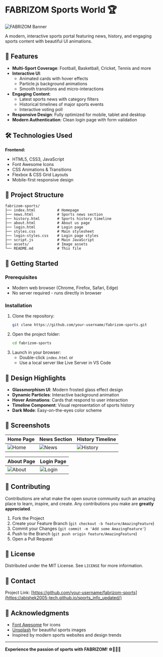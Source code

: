 # FABRIZOM Sports World 🏆

![FABRIZOM Banner](https://images.unsplash.com/photo-1540747913346-19e32dc3e97e?ixlib=rb-4.0.3&ixid=M3wxMjA3fDB8MHxwaG90by1wYWdlfHx8fGVufDB8fHx8fA%3D%3D&auto=format&fit=crop&w=1200&q=80)

A modern, interactive sports portal featuring news, history, and engaging sports content with beautiful UI animations.

## 🌟 Features

- **Multi-Sport Coverage**: Football, Basketball, Cricket, Tennis and more
- **Interactive UI**: 
  - Animated cards with hover effects
  - Particle.js background animations
  - Smooth transitions and micro-interactions
- **Engaging Content**:
  - Latest sports news with category filters
  - Historical timelines of major sports events
  - Interactive voting poll
- **Responsive Design**: Fully optimized for mobile, tablet and desktop
- **Modern Authentication**: Clean login page with form validation

## 🛠 Technologies Used

**Frontend:**
- HTML5, CSS3, JavaScript
- Font Awesome Icons
- CSS Animations & Transitions
- Flexbox & CSS Grid Layouts
- Mobile-first responsive design

## 📂 Project Structure

```
fabrizom-sports/
├── index.html          # Homepage
├── news.html           # Sports news section
├── history.html        # Sports history timeline
├── about.html          # About us page
├── login.html          # Login page
├── styles.css          # Main stylesheet
├── login-styles.css    # Login page styles
├── script.js           # Main JavaScript
├── assets/             # Image assets
└── README.md           # This file
```

## 🚀 Getting Started

### Prerequisites
- Modern web browser (Chrome, Firefox, Safari, Edge)
- No server required - runs directly in browser

### Installation
1. Clone the repository:
   ```bash
   git clone https://github.com/your-username/fabrizom-sports.git
   ```
2. Open the project folder:
   ```bash
   cd fabrizom-sports
   ```
3. Launch in your browser:
   - Double-click `index.html` or
   - Use a local server like Live Server in VS Code

## 🎨 Design Highlights

- **Glassmorphism UI**: Modern frosted glass effect design
- **Dynamic Particles**: Interactive background animation
- **Hover Animations**: Cards that respond to user interaction
- **Timeline Component**: Visual representation of sports history
- **Dark Mode**: Easy-on-the-eyes color scheme

## 📸 Screenshots

| Home Page | News Section | History Timeline |
|-----------|--------------|------------------|
| ![Home](https://i.imgur.com/home-screenshot.png) | ![News](https://i.imgur.com/news-screenshot.png) | ![History](https://i.imgur.com/history-screenshot.png) |

| About Page | Login Page |
|------------|------------|
| ![About](https://i.imgur.com/about-screenshot.png) | ![Login](https://i.imgur.com/login-screenshot.png) |

## 🤝 Contributing

Contributions are what make the open source community such an amazing place to learn, inspire, and create. Any contributions you make are **greatly appreciated**.

1. Fork the Project
2. Create your Feature Branch (`git checkout -b feature/AmazingFeature`)
3. Commit your Changes (`git commit -m 'Add some AmazingFeature'`)
4. Push to the Branch (`git push origin feature/AmazingFeature`)
5. Open a Pull Request

## 📜 License

Distributed under the MIT License. See `LICENSE` for more information.

## 📧 Contact

Project Link: [https://github.com/your-username/fabrizom-sports](https://abishek2005-tech.github.io/sports_info_updated/)

## 🙏 Acknowledgments

- [Font Awesome](https://fontawesome.com) for icons
- [Unsplash](https://unsplash.com) for beautiful sports images
- Inspired by modern sports websites and design trends

---

**Experience the passion of sports with FABRIZOM!** ⚽🏀🏏🎾
